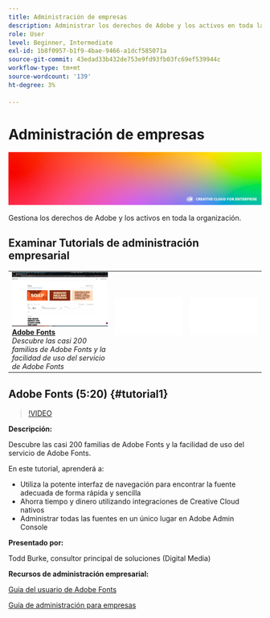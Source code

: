 ```yaml
---
title: Administración de empresas
description: Administrar los derechos de Adobe y los activos en toda la organización
role: User
level: Beginner, Intermediate
exl-id: 1b8f0957-b1f9-4bae-9466-a1dcf585071a
source-git-commit: 43edad33b432de753e9fd93fb03fc69ef539944c
workflow-type: tm+mt
source-wordcount: '139'
ht-degree: 3%

---
```


# Administración de empresas

![Tutorial Hero Image](../assets/hero_cce.jpg)

Gestiona los derechos de Adobe y los activos en toda la organización.

## Examinar Tutorials de administración empresarial

<table style="table-layout:fixed">
<tr>
 <td>
   <a href="enterprise.md#tutorial1">
      <img alt="Adobe Fonts" src="../assets/fonts_burke_thumbnail.jpg" />
   </a>
    <div>
   <a href="enterprise.md#tutorial1"><strong>Adobe Fonts</strong></a>
    </div>
    <em>Descubre las casi 200 familias de Adobe Fonts y la facilidad de uso del servicio de Adobe Fonts</em>
    <br>
  </td>
  <td>
    <img alt="Separador" src="../assets/Whitespacer.png" />
    <div>
    <br>
  </td>
  <td>
    <img alt="Separador" src="../assets/Whitespacer.png" />
    <div>
    <br>
  </td>
</tr>
</table>

## Adobe Fonts (5:20) {#tutorial1}

>[!VIDEO](https://video.tv.adobe.com/v/328226?hidetitle=true)

**Descripción:**

Descubre las casi 200 familias de Adobe Fonts y la facilidad de uso del servicio de Adobe Fonts.

En este tutorial, aprenderá a:
* Utiliza la potente interfaz de navegación para encontrar la fuente adecuada de forma rápida y sencilla
* Ahorra tiempo y dinero utilizando integraciones de Creative Cloud nativos
* Administrar todas las fuentes en un único lugar en Adobe Admin Console

**Presentado por:**

Todd Burke, consultor principal de soluciones (Digital Media)

**Recursos de administración empresarial:**

[Guía del usuario de Adobe Fonts](https://helpx.adobe.com/fonts/user-guide.html)

[Guía de administración para empresas](https://helpx.adobe.com/enterprise/admin-guide.html)
